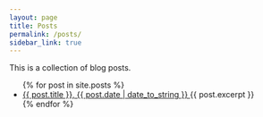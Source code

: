 ```yaml
---
layout: page
title: Posts
permalink: /posts/
sidebar_link: true
---
```

This is a collection of blog posts.

<ul>
  {% for post in site.posts %}
    <li>
      <a href="{{ post.url }}">{{ post.title }}, {{ post.date | date_to_string }} </a>
      {{ post.excerpt }}
    </li>
  {% endfor %}
</ul>